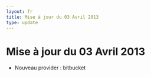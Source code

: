 ```yaml
---
layout: fr
title: Mise à jour du 03 Avril 2013
type: update
---
```

<h1>Mise à jour du 03 Avril 2013</h1>

* Nouveau provider : bitbucket